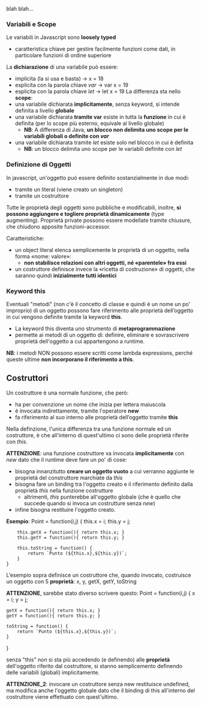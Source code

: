 blah blah...

### Variabili e Scope
Le variabili in Javascript sono **loosely typed**
- caratteristica chiave per gestire facilmente funzioni come dati, in particolare funzioni di ordine superiore

La **dichiarazione** di una variabile può essere:
- implicita (la si usa e basta)           ->  x = 18
- esplicita con la parola chiave *var*    ->  var x = 19
- esplicita con la parola chiave *let*    ->  let x = 19
La differenza sta nello **scope**:
- una variabile dichiarata **implicitamente**, senza keyword, si intende definita a livello **globale**
- una variabile dichiarata **tramite var** esiste in tutta la **funzione** in cui è definita (per lo scope più esterno, equivale al livello globale)
    - **NB**: A differenza di Java, **un blocco non delimita uno scope per le variabili globali o definite con *var***
- una variabile dichiarata tramite *let* esiste solo nel blocco in cui è definita
    - **NB**: un blocco delimita uno scope per le variabili definite con *let*


### Definizione di Oggetti
In javascript, un'oggetto può essere definito sostanzialmente in due modi:
- tramite un literal (viene creato un singleton)
- tramite un costruttore

Tutte le proprietà degli oggetti sono pubbliche e modificabili, inoltre, **si possono aggiungere e togliere proprietà dinamicamente** (type augmenting). Proprietà private possono essere modellate tramite chiusure, che chiudono apposite funzioni-accessor.

Caratteristiche:
- un object literal elenca semplicemente le proprietà di un oggetto, nella forma «nome: valore»:
    - **non stabilisce relazioni con altri oggetti, né «parentele» fra essi**
- un costruttore definisce invece la «ricetta di costruzione» di oggetti, che saranno quindi **inizialmente tutti identici**

### Keyword this
Eventuali "metodi" (non c'è il concetto di classe e quindi è un nome un po' improprio) di un oggetto possono fare riferimento alle proprietà dell’oggetto in cui vengono definite tramite la keyword **this**.
- La keyword this diventa uno strumento di **metaprogrammazione**
- permette ai metodi di un oggetto di: definire, eliminare e sovrascrivere proprietà dell'oggetto a cui appartengono a runtime.

**NB**: i metodi NON possono essere scritti come lambda expressions, perché queste ultime **non incorporano il riferimento a this**.



## Costruttori
Un costruttore è una normale funzione, che però:
- ha per convenzione un nome che inizia per lettera maiuscola
- è invocata indirettamente, tramite l'operatore **new**
- fa riferimento al suo interno alle proprietà dell’oggetto tramite **this**

Nella definzione, l'unica differenza tra una funzione normale ed un costruttore, è che all'interno di quest'ultimo ci sono delle proprietà riferite con *this*.

**ATTENZIONE**: una funzione costruttore va invocata **implicitamente** con *new* dato che il runtime deve fare un po' di cose:
- bisogna innanzitutto **creare un oggetto vuoto** a cui verranno aggiunte le proprietà del construttore marchiate da *this*
- bisogna fare un binding tra l'oggetto creato e il riferimento definito dalla proprietà *this* nella funzione costrutture
    - altrimenti, *this* punterebbe all'oggetto globale (che è quello che succede quando si invoca un costrutture senza *new*) 
- infine bisogna restituire l'oggetto creato.



**Esempio**:
    Point = function(i,j) {
        this.x = i;
        this.y = j;
        
        this.getX = function(){ return this.x; }
        this.getY = function(){ return this.y; }
        
        this.toString = function() {
            return `Punto (${this.x},${this.y})`;
        }
    }

L’esempio sopra definisce un costruttore che, quando invocato, costruisce un oggetto con 5 **proprietà**: x, y, getX, getY, toString

**ATTENZIONE**, sarebbe stato diverso scrivere questo:
Point = function(i,j) {
    x = i;
    y = j;
    
    getX = function(){ return this.x; }
    getY = function(){ return this.y; }
    
    toString = function() {
        return `Punto (${this.x},${this.y})`;
    }
}

senza "this" non si sta più accedendo (e definendo) alle **proprietà** dell'oggetto riferito dal costruttore, si stanno semplicemento definendo delle variabili (globali) implicitamente.

**ATTENZIONE_2**: invocare un costruttore senza new restituisce undefined, ma modifica anche l'oggetto globale dato che il binding di this all'interno del costruttore viene effettuato con quest'ultimo.